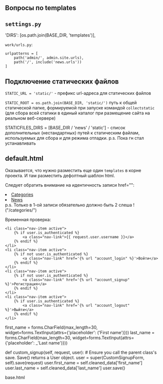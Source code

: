 Вопросы по templates
---------------------

`settings.py`  
-------------------------------------
'DIRS': [os.path.join(BASE_DIR, 'templates')],

`work/urls.py`:
```
urlpatterns = [
    path('admin/', admin.site.urls),
    path('/', include('news.urls'))
]
```


Подключение статических файлов
------------------------------
`STATIC_URL = 'static/'` - префикс url-адреса для статических файлов

`STATIC_ROOT = os.path.join(BASE_DIR, 'static/')`
путь к общей статической папке, формируемой при запуске командой `collectstatic` 
(для сбора всей статики в единый каталог при размещение сайта на реальном веб-сервере)

STATICFILES_DIRS = [BASE_DIR / 'news' / 'static'] - список дополнительных 
(нестандартных) путей к статическим файлам, используемых для сбора и для режима отладки.
p.s. Пока гн стал устанавливать


default.html
-------------
Оказывается, что нужно разместить еще один `templates` в корне проекта. И там разместить 
дефолтный шаблон html.

Следует обратить внимание на идентичность записи href="":
<li class="nav-item"><a class="nav-link" href="/categories/">Categories</a></li>
<li class="nav-item"><a class="nav-link" href="{% url 'main' %}">News</a></li>
p.s. Только в 1-ой записи обязательно должно быть 2 слеша ! ("/categories/")

Временная проверка:
```
<li class="nav-item active">
    {% if user.is_authenticated %}
        <a class="nav-link">{{ request.user.username }}</a>
    {% endif %}
</li>
<li class="nav-item active">
    {% if not user.is_authenticated %}
        <a class="nav-link" href='{% url "account_login" %}'>Войти</a>
    {% endif %}
</li>
<li class="nav-item active">
    {% if not user.is_authenticated %}
        <a class="nav-link" href='{% url "account_signup" %}'>Регистрация</a>
    {% endif %}
</li>
<li class="nav-item active">
    {% if user.is_authenticated %}
        <a class="nav-link" href='{% url "account_logout" %}'>Выйти</a>
    {% endif %}
</li>
```
first_name = forms.CharField(max_length=30, widget=forms.TextInput(attrs={'placeholder': ('First name')}))
last_name = forms.CharField(max_length=30, widget=forms.TextInput(attrs={'placeholder': _'Last name')}))
    

 def custom_signup(self, request, user):
        # Ensure you call the parent class's save. Save() returns a User object.
        user = super(CustomSignupForm, self).save(request)
        user.first_name = self.cleaned_data['first_name']
        user.last_name = self.cleaned_data['last_name']
        user.save()

base.html
<!--<!DOCTYPE html>-->
<!--<html>-->
<!--    <head>-->
<!--        <title>{% block head_title %}{% endblock head_title %}</title>-->
<!--    </head>-->
<!--    <body>-->
<!--        {% block body %}-->
<!--        {% block content %}-->
<!--        {% endblock content %}-->
<!--        {% endblock body %}-->
<!--        {% block extra_body %}-->
<!--        {% endblock extra_body %}-->
<!--    </body>-->
<!--</html>-->